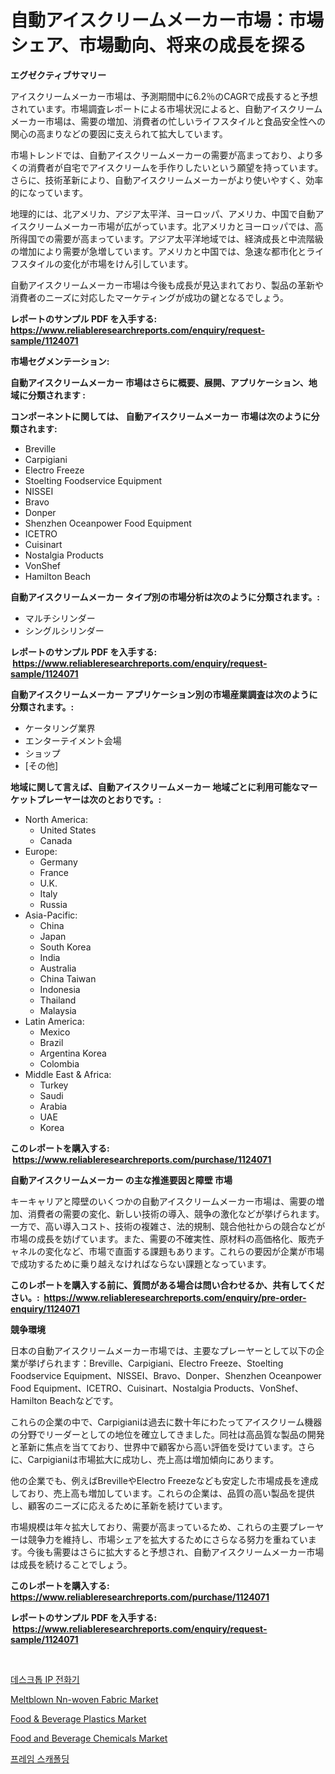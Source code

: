 <p><h1>自動アイスクリームメーカー市場：市場シェア、市場動向、将来の成長を探る</h1></p><p><strong>エグゼクティブサマリー</strong></p>
<p><p>アイスクリームメーカー市場は、予測期間中に6.2％のCAGRで成長すると予想されています。市場調査レポートによる市場状況によると、自動アイスクリームメーカー市場は、需要の増加、消費者の忙しいライフスタイルと食品安全性への関心の高まりなどの要因に支えられて拡大しています。</p><p>市場トレンドでは、自動アイスクリームメーカーの需要が高まっており、より多くの消費者が自宅でアイスクリームを手作りしたいという願望を持っています。さらに、技術革新により、自動アイスクリームメーカーがより使いやすく、効率的になっています。</p><p>地理的には、北アメリカ、アジア太平洋、ヨーロッパ、アメリカ、中国で自動アイスクリームメーカー市場が広がっています。北アメリカとヨーロッパでは、高所得国での需要が高まっています。アジア太平洋地域では、経済成長と中流階級の増加により需要が急増しています。アメリカと中国では、急速な都市化とライフスタイルの変化が市場をけん引しています。</p><p>自動アイスクリームメーカー市場は今後も成長が見込まれており、製品の革新や消費者のニーズに対応したマーケティングが成功の鍵となるでしょう。</p></p>
<p><strong>レポートのサンプル PDF を入手する: <a href="https://www.reliableresearchreports.com/enquiry/request-sample/1124071">https://www.reliableresearchreports.com/enquiry/request-sample/1124071</a></strong></p>
<p><strong>市場セグメンテーション:</strong></p>
<p><strong> 自動アイスクリームメーカー 市場はさらに概要、展開、アプリケーション、地域に分類されます :</strong></p>
<p><strong>コンポーネントに関しては、 自動アイスクリームメーカー 市場は次のように分類されます: &nbsp;</strong></p>
<p><ul><li>Breville</li><li>Carpigiani</li><li>Electro Freeze</li><li>Stoelting Foodservice Equipment</li><li>NISSEI</li><li>Bravo</li><li>Donper</li><li>Shenzhen Oceanpower Food Equipment</li><li>ICETRO</li><li>Cuisinart</li><li>Nostalgia Products</li><li>VonShef</li><li>Hamilton Beach</li></ul></p>
<p><strong> 自動アイスクリームメーカー タイプ別の市場分析は次のように分類されます。:</strong></p>
<p><ul><li>マルチシリンダー</li><li>シングルシリンダー</li></ul></p>
<p><strong>レポートのサンプル PDF を入手する: &nbsp;<a href="https://www.reliableresearchreports.com/enquiry/request-sample/1124071">https://www.reliableresearchreports.com/enquiry/request-sample/1124071</a></strong></p>
<p><strong> 自動アイスクリームメーカー アプリケーション別の市場産業調査は次のように分類されます。:</strong></p>
<p><ul><li>ケータリング業界</li><li>エンターテイメント会場</li><li>ショップ</li><li>[その他]</li></ul></p>
<p><strong>地域に関して言えば、自動アイスクリームメーカー 地域ごとに利用可能なマーケットプレーヤーは次のとおりです。:</strong></p>
<p><ul>
    <li>
        North America:
        <ul>
            <li>United States</li>
            <li>Canada</li>
        </ul>
    </li>
    <li>
        Europe:
        <ul>
            <li>Germany</li>
            <li>France</li>
            <li>U.K.</li>
            <li>Italy</li>
            <li>Russia</li>
        </ul>
    </li>
    <li>
        Asia-Pacific:
        <ul>
            <li>China</li>
            <li>Japan</li>
            <li>South Korea</li>
            <li>India</li>
            <li>Australia</li>
            <li>China Taiwan</li>
            <li>Indonesia</li>
            <li>Thailand</li>
            <li>Malaysia</li>
        </ul>
    </li>
    <li>
        Latin America:
        <ul>
            <li>Mexico</li>
            <li>Brazil</li>
            <li>Argentina Korea</li>
            <li>Colombia</li>
        </ul>
    </li>
    <li>
        Middle East & Africa:
        <ul>
            <li>Turkey</li>
            <li>Saudi</li>
            <li>Arabia</li>
            <li>UAE</li>
            <li>Korea</li>
        </ul>
    </li>
    </ul></p>
<p><strong>このレポートを購入する: &nbsp;<a href="https://www.reliableresearchreports.com/purchase/1124071">https://www.reliableresearchreports.com/purchase/1124071</a></strong></p>
<p><strong>自動アイスクリームメーカー の主な推進要因と障壁 市場</strong></p>
<p><p>キーキャリアと障壁のいくつかの自動アイスクリームメーカー市場は、需要の増加、消費者の需要の変化、新しい技術の導入、競争の激化などが挙げられます。一方で、高い導入コスト、技術の複雑さ、法的規制、競合他社からの競合などが市場の成長を妨げています。また、需要の不確実性、原材料の高価格化、販売チャネルの変化など、市場で直面する課題もあります。これらの要因が企業が市場で成功するために乗り越えなければならない課題となっています。</p></p>
<p><strong>このレポートを購入する前に、質問がある場合は問い合わせるか、共有してください。:&nbsp; <a href="https://www.reliableresearchreports.com/enquiry/pre-order-enquiry/1124071">https://www.reliableresearchreports.com/enquiry/pre-order-enquiry/1124071</a></strong></p>
<p><strong>競争環境</strong></p>
<p><p>日本の自動アイスクリームメーカー市場では、主要なプレーヤーとして以下の企業が挙げられます：Breville、Carpigiani、Electro Freeze、Stoelting Foodservice Equipment、NISSEI、Bravo、Donper、Shenzhen Oceanpower Food Equipment、ICETRO、Cuisinart、Nostalgia Products、VonShef、Hamilton Beachなどです。</p><p>これらの企業の中で、Carpigianiは過去に数十年にわたってアイスクリーム機器の分野でリーダーとしての地位を確立してきました。同社は高品質な製品の開発と革新に焦点を当てており、世界中で顧客から高い評価を受けています。さらに、Carpigianiは市場拡大に成功し、売上高は増加傾向にあります。</p><p>他の企業でも、例えばBrevilleやElectro Freezeなども安定した市場成長を達成しており、売上高も増加しています。これらの企業は、品質の高い製品を提供し、顧客のニーズに応えるために革新を続けています。</p><p>市場規模は年々拡大しており、需要が高まっているため、これらの主要プレーヤーは競争力を維持し、市場シェアを拡大するためにさらなる努力を重ねています。今後も需要はさらに拡大すると予想され、自動アイスクリームメーカー市場は成長を続けることでしょう。</p></p>
<p><strong>このレポートを購入する: &nbsp; <a href="https://www.reliableresearchreports.com/purchase/1124071">https://www.reliableresearchreports.com/purchase/1124071</a></strong></p>
<p><strong>レポートのサンプル PDF を入手する: &nbsp;<a href="https://www.reliableresearchreports.com/enquiry/request-sample/1124071">https://www.reliableresearchreports.com/enquiry/request-sample/1124071</a></strong><strong></strong></p>
<p>&nbsp;</p>
<p><p><a href="https://github.com/crfsywufhm81415/Market-Research-Report-List-1/blob/main/8055823189772.md">데스크톱 IP 전화기</a></p><p><a href="https://boundless-drawbridge-702.notion.site/Meltblown-Nn-woven-Fabric-Market-Size-and-Examines-its-Market-Scope-with-a-Primary-Focus-on-Growth-bdf174e2f0064ceeb9888a567b7bebb6">Meltblown Nn-woven Fabric Market</a></p><p><a href="https://issuu.com/reportprime-2/docs/food-beverage-plastics-market-size-2030.pptx">Food & Beverage Plastics Market</a></p><p><a href="https://github.com/Krish2023na/Market-Research-Report-List-3/blob/main/food-and-beverage-chemicals-market.md">Food and Beverage Chemicals Market</a></p><p><a href="https://medium.com/@percyhagernes9778/%ED%94%84%EB%A0%88%EC%9E%84-%EC%84%A0%EB%B0%98-%EC%8B%9C%EC%9E%A5%EC%9D%80-%EC%8B%9C%EC%9E%A5-%EC%A0%90%EC%9C%A0%EC%9C%A8-%EC%8B%9C%EC%9E%A5-%ED%8A%B8%EB%A0%8C%EB%93%9C-%EB%B0%8F-%EC%8B%9C%EC%9E%A5-%EC%84%B1%EC%9E%A5%EC%97%90-%EB%8C%80%ED%95%9C-%EC%A0%95%EB%B3%B4%EB%A5%BC-%EC%A0%9C%EA%B3%B5%ED%95%A9%EB%8B%88%EB%8B%A4-6ea044fb0b8c">프레임 스캐폴딩</a></p></p>